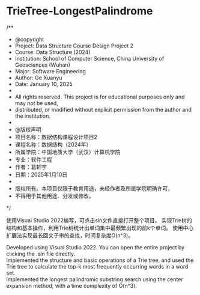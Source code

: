 # TrieTree-LongestPalindrome
/**
 * @copyright
 * Project: Data Structure Course Design Project 2
 * Course: Data Structure (2024)
 * Institution: School of Computer Science, China University of Geosciences (Wuhan)
 * Major: Software Engineering
 * Author: Ge Xuanyu
 * Date: January 10, 2025
 * 
 * All rights reserved. This project is for educational purposes only and may not be used, 
 * distributed, or modified without explicit permission from the author and the institution.
 *
 * @版权声明
 * 项目名称：数据结构课程设计项目2
 * 课程名称：数据结构（2024年）
 * 所属学院：中国地质大学（武汉）计算机学院
 * 专业：软件工程
 * 作者：葛轩宇
 * 日期：2025年1月10日
 * 
 * 版权所有。本项目仅限于教育用途，未经作者及所属学院明确许可，
 * 不得用于其他用途、分发或修改。

 */

 使用Visual Studio 2022编写，可点击sln文件直接打开整个项目。
 实现Trie树的结构和基本操作，利用Trie树统计出单词集中最频繁出现的前k个单词。
 使用中心扩展法实现最长回文子串的查找，时间复杂度O(n^3)。

 Developed using Visual Studio 2022. You can open the entire project by clicking the .sln file directly.  
Implemented the structure and basic operations of a Trie tree, and used the Trie tree to calculate the top-k most frequently occurring words in a word set.  
Implemented the longest palindromic substring search using the center expansion method, with a time complexity of O(n^3).



 
